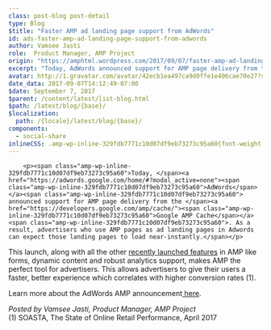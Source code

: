 ```yaml
---
class: post-blog post-detail
type: Blog
$title: "Faster AMP ad landing page support from AdWords"
id: ads-faster-amp-ad-landing-page-support-from-adwords
author: Vamsee Jasti
role:  Product Manager, AMP Project
origin: "https://amphtml.wordpress.com/2017/09/07/faster-amp-ad-landing-page-support-from-adwords/amp/"
excerpt: "Today, AdWords announced support for AMP page delivery from the Google AMP Cache. As a result, advertisers who use AMP pages as ad landing pages in Adwords can expect those landing pages to load near-instantly. This launch, along with all the other recently launched features in AMP like forms, dynamic content and robust analytics support, makes [&#8230;]"
avatar: http://1.gravatar.com/avatar/42ecb1ea497ca9d0ffe1e406cae70e27?s=96&d=identicon&r=G
date_data: 2017-09-07T14:12:49-07:00
$date: September 7, 2017
$parent: /content/latest/list-blog.html
$path: /latest/blog/{base}/
$localization:
  path: /{locale}/latest/blog/{base}/
components:
  - social-share
inlineCSS: .amp-wp-inline-329fdb7771c10d07df9eb73273c95a60{font-weight:400;}
---
```


<div class="amp-wp-article-content">

		<p><span class="amp-wp-inline-329fdb7771c10d07df9eb73273c95a60">Today, </span><a href="https://adwords.google.com/home/#?modal_active=none"><span class="amp-wp-inline-329fdb7771c10d07df9eb73273c95a60">AdWords</span></a><span class="amp-wp-inline-329fdb7771c10d07df9eb73273c95a60"> announced support for AMP page delivery from the </span><a href="https://developers.google.com/amp/cache/"><span class="amp-wp-inline-329fdb7771c10d07df9eb73273c95a60">Google AMP Cache</span></a><span class="amp-wp-inline-329fdb7771c10d07df9eb73273c95a60">. As a result, advertisers who use AMP pages as ad landing pages in Adwords can expect those landing pages to load near-instantly.</span></p>
<p><span class="amp-wp-inline-329fdb7771c10d07df9eb73273c95a60">This launch, along with all the other </span><a href="https://www.ampproject.org/latest/blog/e-commerce-at-the-speed-of-amp/"><span class="amp-wp-inline-329fdb7771c10d07df9eb73273c95a60">recently launched features</span></a><span class="amp-wp-inline-329fdb7771c10d07df9eb73273c95a60"> in AMP like forms, dynamic content and robust analytics support, makes AMP the perfect tool for advertisers. This allows advertisers to give their users a faster, better experience which correlates with higher conversion rates (</span><span class="amp-wp-inline-329fdb7771c10d07df9eb73273c95a60">1)</span><span class="amp-wp-inline-329fdb7771c10d07df9eb73273c95a60">. </span></p>
<p><span class="amp-wp-inline-329fdb7771c10d07df9eb73273c95a60">Learn more about the AdWords AMP announcement</span><a href="https://adwords.googleblog.com/2017/09/speed-up-your-search-text-ads-with-amp.html"><span class="amp-wp-inline-329fdb7771c10d07df9eb73273c95a60"> here</span></a><span class="amp-wp-inline-329fdb7771c10d07df9eb73273c95a60">. </span></p>
<p><i><span class="amp-wp-inline-329fdb7771c10d07df9eb73273c95a60">Posted by Vamsee Jasti, Product Manager, AMP Project</span></i><br/><span class="amp-wp-inline-329fdb7771c10d07df9eb73273c95a60">(1) </span><span class="amp-wp-inline-329fdb7771c10d07df9eb73273c95a60">SOASTA, The State of Online Retail Performance, April 2017</span></p>
	</div>

	


</div>

